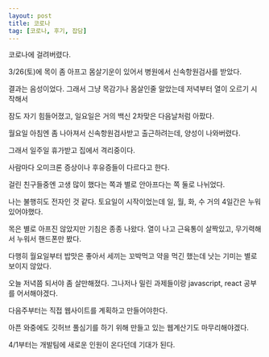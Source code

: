 ```yaml
---
layout: post
title: 코로나
tag: [코로나, 후기, 잡담]
---
```


코로나에 걸려버렸다.

3/26(토)에 목이 좀 아프고 몸살기운이 있어서 병원에서 신속항원검사를 받았다.

결과는 음성이었다. 그래서 그냥 목감기나 몸살인줄 알았는데 저녁부터 열이 오르기 시작해서

잠도 자기 힘들어졌고, 일요일은 거의 백신 2차맞은 다음날처럼 아팠다.

월요일 아침엔 좀 나아져서 신속항원검사받고 출근하려는데, 양성이 나와버렸다.

그래서 일주일 휴가받고 집에서 격리중이다.

사람마다 오미크론 증상이나 후유증들이 다르다고 한다.

걸린 친구들중엔 고생 많이 했다는 쪽과 별로 안아프다는 쪽 둘로 나뉘었다.

나는 불행히도 전자인 것 같다. 토요일이 시작이었는데 일, 월, 화, 수 거의 4일간은 누워있어야했다.

목은 별로 아프진 않았지만 기침은 종종 나왔다. 열이 나고 근육통이 살짝있고, 무기력해서 누워서 핸드폰만 봤다.

다행히 월요일부터 밥맛은 좋아서 세끼는 꼬박먹고 약을 먹긴 했는데 낫는 기미는 별로 보이지 않았다.

오늘 저녁쯤 되서야 좀 살만해졌다. 그나저나 밀린 과제들이랑 javascript, react 공부를 어서해야겠다.

다음주부터는 직접 웹사이트를 계획하고 만들어야한다.

아픈 와중에도 깃허브 풀심기를 하기 위해 만들고 있는 웹계산기도 마무리해야겠다.

4/1부터는 개발팀에 새로운 인원이 온다던데 기대가 된다.
